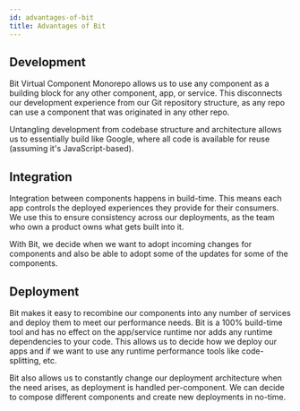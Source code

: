 ```yaml
---
id: advantages-of-bit
title: Advantages of Bit
---
```


## Development

Bit Virtual Component Monorepo allows us to use any component as a building block for any other component, app, or service. This disconnects our development experience from our Git repository structure, as any repo can use a component that was originated in any other repo.

Untangling development from codebase structure and architecture allows us to essentially build like Google, where all code is available for reuse (assuming it's JavaScript-based).

## Integration

Integration between components happens in build-time. This means each app controls the deployed experiences they provide for their consumers. We use this to ensure consistency across our deployments, as the team who own a product owns what gets built into it.

With Bit, we decide when we want to adopt incoming changes for components and also be able to adopt some of the updates for some of the components.

## Deployment

Bit makes it easy to recombine our components into any number of services and deploy them to meet our performance needs. Bit is a 100% build-time tool and has no effect on the app/service runtime nor adds any runtime dependencies to your code. This allows us to decide how we deploy our apps and if we want to use any runtime performance tools like code-splitting, etc.

Bit also allows us to constantly change our deployment architecture when the need arises, as deployment is handled per-component. We can decide to compose different components and create new deployments in no-time.

